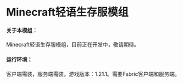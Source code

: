 # Minecraft轻语生存服模组
#### 关于本模组：
Minecraft轻语生存服模组，目前正在开发中，敬请期待。
#### 运行环境：
客户端需装，服务端需装。游戏版本：1.21.1。需要Fabric客户端和服务端。
